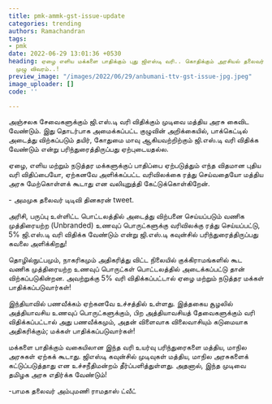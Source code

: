 ```yaml
---
title: pmk-ammk-gst-issue-update
categories: trending
authors: Ramachandran
tags:
- pmk
date: 2022-06-29 13:01:36 +0530
heading: ஏழை எளிய மக்களை பாதிக்கும் புது ஜிஎஸ்டி வரி.. கொதிக்கும் அரசியல் தலைவர்கள்..
  முழு விவரம்..!
preview_image: "/images/2022/06/29/anbumani-ttv-gst-issue-jpg.jpeg"
image_uploader: []
code: ''

---
```

அஞ்சலக சேவைகளுக்கும் ஜி.எஸ்.டி வரி விதிக்கும் முடிவை மத்திய அரசு கைவிட வேண்டும். இது தொடர்பாக அமைக்கப்பட்ட குழுவின் அறிக்கையில், பாக்கெட்டில் அடைத்து விற்கப்படும் தயிர், கோதுமை மாவு ஆகியவற்றிற்கும் ஜி.எஸ்.டி வரி விதிக்க வேண்டும் என்று பரிந்துரைத்திருப்பது ஏற்புடையதல்ல.

ஏழை, எளிய மற்றும் நடுத்தர மக்களுக்குப் பாதிப்பை ஏற்படுத்தும் எந்த விதமான புதிய வரி விதிப்பையோ, ஏற்கனவே அளிக்கப்பட்ட வரிவிலக்கை ரத்து செய்வதையோ மத்திய அரசு மேற்கொள்ளக் கூடாது என வலியுறுத்தி கேட்டுக்கொள்கிறேன்.

\- அமமுக தலைவர் டிடிவி தினகரன் tweet.

அரிசி, பருப்பு உள்ளிட்ட பொட்டலத்தில் அடைத்து விற்பனை செய்யப்படும் வணிக முத்திரையற்ற (Unbranded) உணவுப் பொருட்களுக்கு வரிவிலக்கு ரத்து செய்யப்பட்டு, 5% ஜி.எஸ்.டி வரி விதிக்க வேண்டும் என்று ஜி.எஸ்.டி கவுன்சில் பரிந்துரைத்திருப்பது கவலை அளிக்கிறது!

தொழில்நுட்பமும், நாகரிகமும் அதிகரித்து விட்ட நிலையில் குக்கிராமங்களில் கூட வணிக முத்திரையற்ற உணவுப் பொருட்கள் பொட்டலத்தில் அடைக்கப்பட்டு தான் விற்கப்படுகின்றன. அவற்றுக்கு 5% வரி விதிக்கப்பட்டால் ஏழை மற்றும் நடுத்தர மக்கள் பாதிக்கப்படுவார்கள்!

இந்தியாவில் பணவீக்கம் ஏற்கனவே உச்சத்தில் உள்ளது.  இத்தகைய சூழலில் அத்தியாவசிய உணவுப் பொருட்களுக்கும், பிற அத்தியாவசியத் தேவைகளுக்கும் வரி விதிக்கப்பட்டால் அது பணவீக்கமும், அதன் விளைவாக விலைவாசியும் கடுமையாக அதிகரிக்கும்; மக்கள் பாதிக்கப்படுவார்கள்!

மக்களை பாதிக்கும் வகையிலான இந்த வரி உயர்வு பரிந்துரைகளை மத்திய, மாநில அரசுகள் ஏற்கக் கூடாது. ஜிஎஸ்டி கவுன்சில் முடிவுகள் மத்திய, மாநில அரசுகளைக் கட்டுப்படுத்தாது என உச்சநீதிமன்றம் தீர்ப்பளித்துள்ளது. அதனால், இந்த முடிவை தமிழக அரசு எதிர்க்க வேண்டும்!

\-பாமக தலைவர் அம்புமணி ராமதாஸ் ட்வீட்
